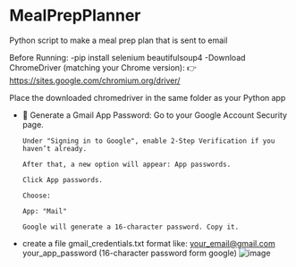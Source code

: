 # MealPrepPlanner
Python script to make a meal prep plan that is sent to email

Before Running:
-pip install selenium beautifulsoup4
-Download ChromeDriver (matching your Chrome version):
  👉 https://sites.google.com/chromium.org/driver/
  
  Place the downloaded chromedriver in the same folder as your Python app
- 🔐 Generate a Gmail App Password:
      Go to your Google Account Security page.
      
      Under "Signing in to Google", enable 2-Step Verification if you haven’t already.
      
      After that, a new option will appear: App passwords.
      
      Click App passwords.
      
      Choose:
      
      App: "Mail"
      
      Google will generate a 16-character password. Copy it.

- create a file gmail_credentials.txt
      format like:
        your_email@gmail.com
        your_app_password (16-character password form google)
  ![image](https://github.com/user-attachments/assets/c4b03fc4-cef2-4dca-96f9-9bcd1a5f8335)

